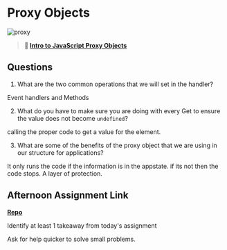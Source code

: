 # Proxy Objects

![proxy](https://bcw.blob.core.windows.net/public/img/journals/5120113092091727)

> **📖 [Intro to JavaScript Proxy Objects](https://codeworksacademy.com/fs-student-guide/resources/wk3/03-Proxies)**

## Questions

1. What are the two common operations that we will set in the handler?

Event handlers and Methods

2. What do you have to make sure you are doing with every Get to ensure the value does not become `undefined`?

calling the proper code to get a value for the element.

3. What are some of the benefits of the proxy object that we are using in our structure for applications?

It only runs the code if the information is in the appstate. if its not then the code stops. A layer of protection.

## Afternoon Assignment Link

**[Repo](https://github.com/JeradeaSimmons/summer22-gregslistMVC.git)**

Identify at least 1 takeaway from today's assignment

Ask for help quicker to solve small problems.
